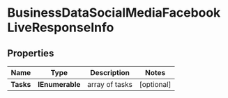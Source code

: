 # BusinessDataSocialMediaFacebookLiveResponseInfo


## Properties

| Name | Type | Description | Notes |
|------------ | ------------- | ------------- | -------------|
**Tasks** | **IEnumerable<BusinessDataSocialMediaFacebookLiveTaskInfo>** | array of tasks |[optional]|